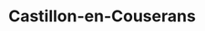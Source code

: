 ---
title: Castillon-en-Couserans
url: /castillon-en-couserans/
latitude: 42.919
longitude: 1.031
---